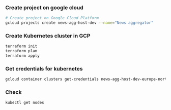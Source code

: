 ### Create project on google cloud

```bash
# Create project on Google Cloud Platform
gcloud projects create news-agg-host-dev --name="News aggregator"
```

### Create Kubernetes cluster in GCP

```bash
terraform init
terraform plan
terraform apply
```

### Get credentials for kubernetes

```bash
gcloud container clusters get-credentials news-agg-host-dev-europe-north1-a --zone europe-north1-a --project news-agg-host-dev
```

### Check

```bash
kubectl get nodes
```
